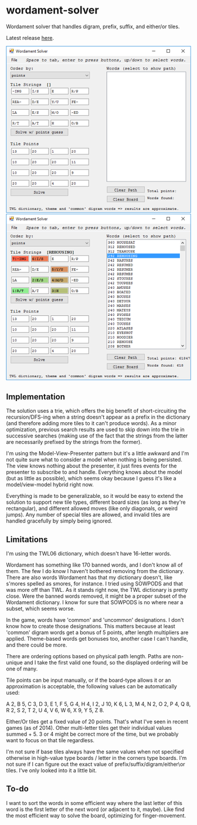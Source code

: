 wordament-solver
================

Wordament solver that handles digram, prefix, suffix, and either/or tiles.

Latest release [here](https://github.com/davghouse/wordament-solver/releases/tag/v1.0.0).

![before](/Screenshots/BeforeSolving.png)
![after](/Screenshots/AfterSolving.png)

Implementation
--------------

The solution uses a trie, which offers the big benefit of short-circuiting the recursion/DFS-ing when a string doesn't appear as a prefix in the dictionary (and therefore adding more tiles to it can't produce words).
As a minor optimization, previous search results are used to skip down into the trie in successive searches (making use of the fact that the strings from the latter are necessarily prefixed by the strings from the former).

I'm using the Model-View-Presenter pattern but it's a little awkward and I'm not quite sure what to consider a model when nothing is being persisted.
The view knows nothing about the presenter, it just fires events for the presenter to subscribe to and handle. Everything knows about the model (but as little as possible), which seems okay because I guess it's like a model/view-model hybrid right now.

Everything is made to be generalizable, so it would be easy to extend the solution to support new tile types, different board sizes (as long as they're rectangular), and different allowed moves (like only diagonals, or weird jumps).
Any number of special tiles are allowed, and invalid tiles are handled gracefully by simply being ignored.

Limitations
-----------
I'm using the TWL06 dictionary, which doesn't have 16-letter words.

Wordament has something like 170 banned words, and I don't know all of them.
The few I do know I haven't bothered removing from the dictionary.
There are also words Wordament has that my dictionary doesn't, like s'mores spelled as smores, for instance.
I tried using SOWPODS and that was more off than TWL.
As it stands right now, the TWL dictionary is pretty close.
Were the banned words removed, it might be a proper subset of the Wordament dictionary.
I know for sure that SOWPODS is no where near a subset, which seems worse.

In the game, words have 'common' and 'uncommon' designations.
I don't know how to create those designations.
This matters because at least 'common' digram words get a bonus of 5 points, after length multipliers are applied.
Theme-based words get bonuses too, another case I can't handle, and there could be more.

There are ordering options based on physical path length.
Paths are non-unique and I take the first valid one found, so the displayed ordering will be one of many.

Tile points can be input manually, or if the board-type allows it or an approximation is acceptable, the following values can be automatically used:

A 2, B 5, C 3, D 3, E 1, F 5, G 4, H 4, I 2, J 10, K 6, L 3, M 4, N 2, O 2, P 4, Q 8, R 2, S 2, T 2, U 4, V 6, W 6, X 9, Y 5, Z 8.

Either/Or tiles get a fixed value of 20 points.
That's what I've seen in recent games (as of 2014).
Other multi-letter tiles get their individual values summed + 5.
3 or 4 might be correct more of the time, but we probably want to focus on that tile regardless.

I'm not sure if base tiles always have the same values when not specified otherwise in high-value type boards / letter in the corners type boards.
I'm not sure if I can figure out the exact value of prefix/suffix/digram/either\or tiles.
I've only looked into it a little bit.

To-do
-----------

I want to sort the words in some efficient way where the last letter of this word is the first letter of the next word (or adjacent to it, maybe).
Like find the most efficient way to solve the board, optimizing for finger-movement.
